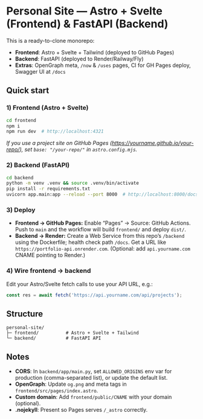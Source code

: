 # Personal Site — Astro + Svelte (Frontend) & FastAPI (Backend)

This is a ready-to-clone monorepo:

- **Frontend**: Astro + Svelte + Tailwind (deployed to GitHub Pages)
- **Backend**: FastAPI (deployed to Render/Railway/Fly)
- **Extras**: OpenGraph meta, `/now` & `/uses` pages, CI for GH Pages deploy, Swagger UI at `/docs`

## Quick start

### 1) Frontend (Astro + Svelte)
```bash
cd frontend
npm i
npm run dev  # http://localhost:4321
```
_If you use a project site on GitHub Pages (https://yourname.github.io/your-repo/), set `base: "/your-repo/"` in `astro.config.mjs`._

### 2) Backend (FastAPI)
```bash
cd backend
python -m venv .venv && source .venv/bin/activate
pip install -r requirements.txt
uvicorn app.main:app --reload --port 8000  # http://localhost:8000/docs
```

### 3) Deploy
- **Frontend → GitHub Pages:** Enable “Pages” → Source: GitHub Actions. Push to `main` and the workflow will build `frontend/` and deploy `dist/`.
- **Backend → Render:** Create a Web Service from this repo’s `/backend` using the Dockerfile; health check path `/docs`. Get a URL like `https://portfolio-api.onrender.com`. (Optional: add `api.yourname.com` CNAME pointing to Render.)

### 4) Wire frontend → backend
Edit your Astro/Svelte fetch calls to use your API URL, e.g.:
```ts
const res = await fetch('https://api.yourname.com/api/projects');
```

## Structure
```
personal-site/
├─ frontend/          # Astro + Svelte + Tailwind
└─ backend/           # FastAPI API
```

## Notes
- **CORS**: In `backend/app/main.py`, set `ALLOWED_ORIGINS` env var for production (comma-separated list), or update the default list.
- **OpenGraph**: Update `og.png` and meta tags in `frontend/src/pages/index.astro`.
- **Custom domain**: Add `frontend/public/CNAME` with your domain (optional).
- **.nojekyll**: Present so Pages serves `/_astro` correctly.
